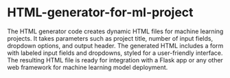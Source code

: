 # HTML-generator-for-ml-project
The HTML generator code creates dynamic HTML files for machine learning projects. It takes parameters such as 
project title, number of input fields, dropdown options, and output header. The generated HTML includes a form with labeled input fields and dropdowns,
 styled for a user-friendly interface. The resulting HTML file is ready for integration with a Flask app or any other web framework for machine learning model deployment.
